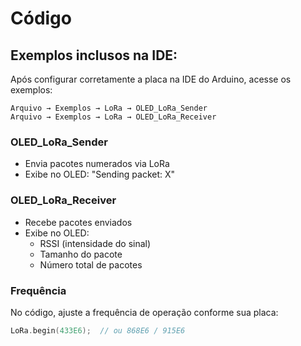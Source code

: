 # Código

## Exemplos inclusos na IDE:

Após configurar corretamente a placa na IDE do Arduino, acesse os exemplos:

`Arquivo → Exemplos → LoRa → OLED_LoRa_Sender`  
`Arquivo → Exemplos → LoRa → OLED_LoRa_Receiver`

### OLED_LoRa_Sender

- Envia pacotes numerados via LoRa
- Exibe no OLED: "Sending packet: X"

### OLED_LoRa_Receiver

- Recebe pacotes enviados
- Exibe no OLED:
  - RSSI (intensidade do sinal)
  - Tamanho do pacote
  - Número total de pacotes

### Frequência

No código, ajuste a frequência de operação conforme sua placa:

```cpp
LoRa.begin(433E6);  // ou 868E6 / 915E6
```

